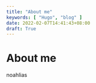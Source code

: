 ```yaml
---
title: "About me"
keywords: [ "Hugo", "blog" ]
date: 2022-02-07T14:41:43+08:00
draft: True
---
```


# About me

noahlias
